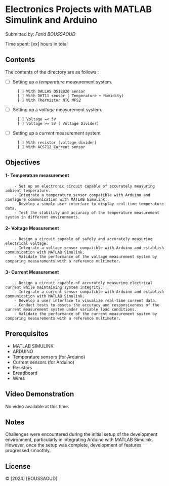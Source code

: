 # Electronics Projects with MATLAB Simulink and Arduino

Submitted by: *Farid BOUSSAOUD*

Time spent: [xx] hours in total

## Contents

The contents of the directory are as follows : 

* [ ] Setting up a *temperature* measurement system.

		[ ] With DALLAS DS18B20 sensor
		[ ] With DHT11 sensor ( Temperature + Humidity)
		[ ] With Thermistor NTC MF52 
* [ ] Setting up a *voltage* measurement system.

		[ ] Voltage =< 5V
		[ ] Voltage >= 5V ( Voltage Divider)
* [ ] Setting up a *current* measurement system.

		[ ] With resistor (voltage divider)
		[ ] With ACS712 Current sensor


## Objectives 

#### 1-  Temperature measurement

		- Set up an electronic circuit capable of accurately measuring ambient temperature.
		- Integrate a temperature sensor compatible with Arduino and configure communication with MATLAB Simulink.
		- Develop a simple user interface to display real-time temperature data.
		- Test the stability and accuracy of the temperature measurement system in different environments.

#### 2-  Voltage Measurement

		- Design a circuit capable of safely and accurately measuring electrical voltage.
		- Integrate a voltage sensor compatible with Arduino and establish communication with MATLAB Simulink.
    	- Validate the performance of the voltage measurement system by comparing measurements with a reference multimeter.

#### 3-  Current Measurement

		- Design a circuit capable of accurately measuring electrical current while maintaining system integrity.
    	- Integrate a current sensor compatible with Arduino and establish communication with MATLAB Simulink.
  		- Develop a user interface to visualize real-time current data.
    	- Conduct tests to assess the accuracy and responsiveness of the current measurement system under variable load conditions.
		- Validate the performance of the current measurement system by comparing measurements with a reference multimeter.

## Prerequisites

- MATLAB SIMULINK
- ARDUINO
- Temperature sensors (for Arduino)
- Current sensors (for Arduino)
- Resistors
- Breadboard
- Wires


## Video Demonstration

No video available at this time.

## Notes

Challenges were encountered during the initial setup of the development environment, particularly in integrating Arduino with MATLAB Simulink. However, once the setup was complete, development of features progressed smoothly.

## License

© [2024] [BOUSSAOUD]
